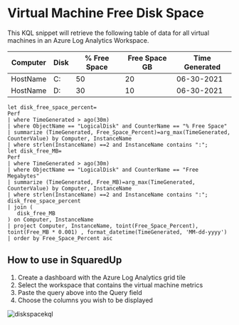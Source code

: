 # Virtual Machine Free Disk Space

This KQL snippet will retrieve the following table of data for all virtual machines in an Azure Log Analytics Workspace.

| Computer   	| Disk 	| % Free Space 	| Free Space GB 	| Time Generated 	|
|------------	|------	|--------------	|---------------	|----------------	|
| HostName     | C:   	| 50           	| 20            	| 06-30-2021     	|
| HostName    	| D:   	| 30           	| 10            	| 06-30-2021     	|


```
let disk_free_space_percent=
Perf 
| where TimeGenerated > ago(30m) 
| where ObjectName == "LogicalDisk" and CounterName == "% Free Space" 
| summarize (TimeGenerated, Free_Space_Percent)=arg_max(TimeGenerated, CounterValue) by Computer, InstanceName 
| where strlen(InstanceName) ==2 and InstanceName contains ":";
let disk_free_MB=
Perf 
| where TimeGenerated > ago(30m) 
| where ObjectName == "LogicalDisk" and CounterName == "Free Megabytes" 
| summarize (TimeGenerated, Free_MB)=arg_max(TimeGenerated, CounterValue) by Computer, InstanceName 
| where strlen(InstanceName) ==2 and InstanceName contains ":";
disk_free_space_percent 
| join (
   disk_free_MB 
) on Computer, InstanceName
| project Computer, InstanceName, toint(Free_Space_Percent), toint(Free_MB * 0.001) , format_datetime(TimeGenerated, 'MM-dd-yyyy')
| order by Free_Space_Percent asc
```

## How to use in SquaredUp
1. Create a dashboard with the Azure Log Analytics grid tile
2. Select the workspace that contains the virtual machine metrics
3. Paste the query above into the Query field
4. Choose the columns you wish to be displayed

![diskspacekql](https://user-images.githubusercontent.com/18680913/123928080-71ea7280-d985-11eb-8724-605c213a7527.png)

